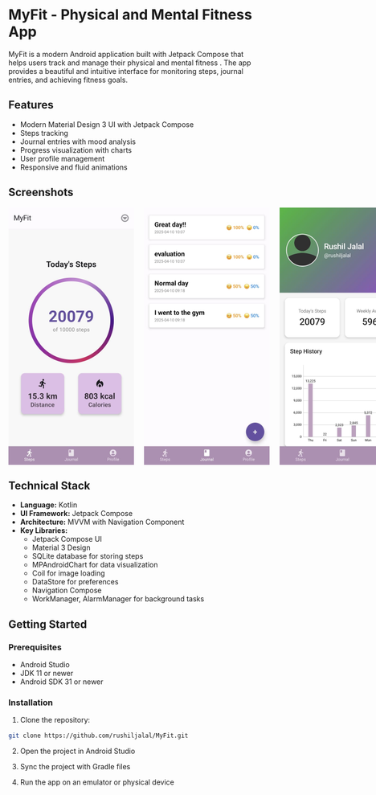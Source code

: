 # MyFit - Physical and Mental Fitness App

MyFit is a modern Android application built with Jetpack Compose that helps users track and manage their physical and mental fitness . The app provides a beautiful and intuitive interface for monitoring steps, journal entries, and achieving fitness goals.

## Features

- Modern Material Design 3 UI with Jetpack Compose
- Steps tracking
- Journal entries with mood analysis
- Progress visualization with charts
- User profile management
- Responsive and fluid animations

## Screenshots
<div style="display: flex; gap: 20px; align-items: flex-start;">
  <img src="assets/steps.jpg" alt="Steps Screen" width="250" />
  <img src="assets/journal.jpg" alt="Journal Screen" width="250" />
  <img src="assets/profile.jpg" alt="Profile Screen" width="250" />
</div>



## Technical Stack

- **Language:** Kotlin
- **UI Framework:** Jetpack Compose
- **Architecture:** MVVM with Navigation Component
- **Key Libraries:**
  - Jetpack Compose UI
  - Material 3 Design
  - SQLite database for storing steps
  - MPAndroidChart for data visualization
  - Coil for image loading
  - DataStore for preferences
  - Navigation Compose
  - WorkManager, AlarmManager for background tasks

## Getting Started

### Prerequisites

- Android Studio
- JDK 11 or newer
- Android SDK 31 or newer

### Installation

1. Clone the repository:

```bash
git clone https://github.com/rushiljalal/MyFit.git
```

2. Open the project in Android Studio

3. Sync the project with Gradle files

4. Run the app on an emulator or physical device
